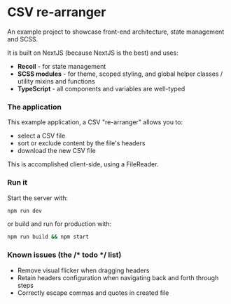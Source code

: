# CSV re-arranger

An example project to showcase front-end architecture, state management and SCSS.

It is built on NextJS (because NextJS is the best) and uses:
- **Recoil** - for state management
- **SCSS modules** - for theme, scoped styling, and global helper classes / utility mixins and functions
- **TypeScript** - all components and variables are well-typed

### The application

This example application, a CSV "re-arranger" allows you to:
- select a CSV file
- sort or exclude content by the file's headers
- download the new CSV file

This is accomplished client-side, using a FileReader.

### Run it

Start the server with:

```bash
npm run dev
```

or build and run for production with:

```bash
npm run build && npm start
```

### Known issues (the /* todo */ list)
- Remove visual flicker when dragging headers
- Retain headers configuration when navigating back and forth through steps
- Correctly escape commas and quotes in created file

